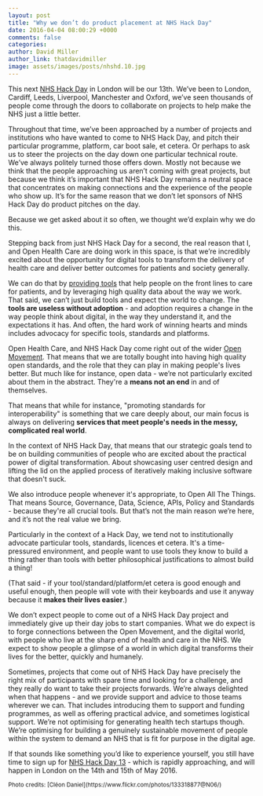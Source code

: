 ```yaml
---
layout: post
title: "Why we don’t do product placement at NHS Hack Day"
date: 2016-04-04 08:00:29 +0000
comments: false
categories:
author: David Miller
author_link: thatdavidmiller
image: assets/images/posts/nhshd.10.jpg
---
```

This next [NHS Hack Day](http://nhshackday.com/) in London will be our 13th. We’ve been to London, Cardiff, Leeds, Liverpool, Manchester and Oxford, we’ve seen thousands of people come through the doors to collaborate on projects to help make the NHS just a little better.

Throughout that time, we’ve been approached by a number of projects and institutions who have wanted to come to NHS Hack Day, and pitch their particular programme, platform, car boot sale, et cetera. Or perhaps to ask us to steer the projects on the day down one particular technical route. We’ve always politely turned those offers down. Mostly not because we think that the people approaching us aren’t coming with great projects, but because we think it’s important that NHS Hack Day remains a neutral space that concentrates on making connections and the experience of the people who show up. It’s for the same reason that we don’t let sponsors of NHS Hack Day do product pitches on the day.

Because we get asked about it so often, we thought we’d explain why we do this.

Stepping back from just NHS Hack Day for a second, the real reason that I, and Open Health Care are doing work in this space, is that we’re incredibly excited about the opportunity for digital tools to transform the delivery of health care and deliver better outcomes for patients and society generally.

We can do that by [providing tools](http://opal.openhealthcare.org.uk/) that help people on the front lines to care for patients, and by leveraging high quality data about the way we work. That said, we can’t just build tools and expect the world to change. The **tools are useless without adoption** - and adoption requires a change in the way people think about digital, in the way they understand it, and the expectations it has. And often, the hard work of winning hearts and minds includes advocacy for specific tools, standards and platforms.

Open Health Care, and NHS Hack Day come right out of the wider [Open Movement](http://theconversation.com/explainer-what-is-the-open-movement-10308). That means that we are totally bought into having high quality open standards, and the role that they can play in making people's lives better. But much like for instance, open data - we’re not particularly excited about them in the abstract. They're a
**means not an end** in and of themselves.

That means that while for instance, "promoting standards for interoperability" is something that we care deeply about, our main focus is always on delivering **services that meet people's needs in the messy, complicated real world**.

In the context of NHS Hack Day, that means that our strategic goals tend to be on building communities of people who are excited about the practical power of digital transformation. About showcasing user centred design and lifting the lid on the applied process of iteratively making inclusive software that doesn't suck.

We also introduce people whenever it's appropriate, to Open All The Things. That means Source, Governance, Data, Science, APIs, Policy and Standards - because they're all crucial tools. But that’s not the main reason we’re here, and it’s not the real value we bring.

Particularly in the context of a Hack Day, we tend not to institutionally advocate particular tools, standards, licences et cetera. It's a time-pressured environment, and people want to use tools they know to build a thing rather than tools with better philosophical justifications to almost build a thing!

(That said - if your tool/standard/platform/et cetera is good enough and useful enough, then people will vote with their keyboards and use it anyway because it **makes their lives easier**.)

We don’t expect people to come out of a NHS Hack Day project and immediately give up their day jobs to start companies. What we do expect is to forge connections between the Open Movement, and the digital world, with people who live at the sharp end of health and care in the NHS. We expect to show people a glimpse of a world in which digital transforms their lives for the better, quickly and humanely.

Sometimes, projects that come out of NHS Hack Day have precisely the right mix of participants with spare time and looking for a challenge, and they really do want to take their projects forwards. We’re always delighted when that happens - and we provide support and advice to those teams wherever we can. That includes introducing them to support and funding programmes, as well as offering practical advice, and sometimes logistical support. We’re not optimising for generating health tech startups though. We’re optimising for building a genuinely sustainable movement of people within the system to demand an NHS that is fit for purpose in the digital age.

If that sounds like something you’d like to experience yourself, you still have time to sign up for [NHS Hack Day 13](http://nhshackday.com/) - which is rapidly approaching, and will happen in London on the 14th and 15th of May 2016.

<small>
Photo credits: [Cléon Daniel](https://www.flickr.com/photos/133318877@N06/)
</small>
